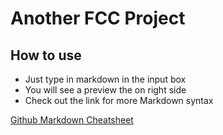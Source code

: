# Another FCC Project




## How to use

+ Just type in markdown in the input box
+ You will see a preview the on right side
+ Check out the link for more Markdown syntax

[Github Markdown Cheatsheet](https://github.com/adam-p/markdown-here/wiki/Markdown-Cheatsheet)
